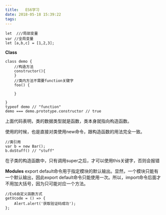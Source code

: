 ```yaml
---
title:   ES6学习
date: 2018-05-18 15:39:22
tags:
---
```


```
let  ///局部变量
var //全局变量
let [a,b,c] = [1,2,3];
```

**Class**

```
class demo {
    //构造方法
    constructor(){
    }
    //类内方法不需要function关键字
    foo() {
    
    }
    
}
typeof demo // "function"
demo === demo.prototype.constructor // true
```
上面代码表明，类的数据类型就是函数，类本身就指向构造函数。

使用的时候，也是直接对类使用new命令，跟构造函数的用法完全一致。


```
//类引用
var b = new Bar();
b.doStuff() // "stuff"
```
在子类的构造函数中，只有调用super之后，才可以使用this关键字，否则会报错

**Modules**
export default命令用于指定模块的默认输出。显然，一个模块只能有一个默认输出，因此export default命令只能使用一次。所以，import命令后面才不用加大括号，因为只可能对应一个方法。

    //Es6自定义函数方式
    getVcode = () => {
        Alert.alert('获取验证码成功');
    };


